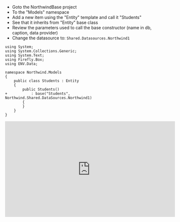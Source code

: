 ﻿* Goto the NorthwindBase project
* To the "Models" namespace
* Add a new item using the "Entity" template and call it "Students"
* See that it inherits from "Entity" base class
* Review the parameters used to call the base constructor (name in db, caption, data provider)
* Change the datasource to: `Shared.Datasources.Northwind1`

```csdiff
using System;
using System.Collections.Generic;
using System.Text;
using Firefly.Box;
using ENV.Data;

namespace Northwind.Models
{
    public class Students : Entity
    {
        public Students()
+           : base("Students", Northwind.Shared.DataSources.Northwind1)
        {
        }
    }
}
```

<iframe width="560" height="315" src="https://www.youtube.com/embed/Jlf6ukFv3A0?list=PL1DEQjXG2xnItyh3tX-1kfE3K50w48PNA" frameborder="0" allowfullscreen></iframe>


